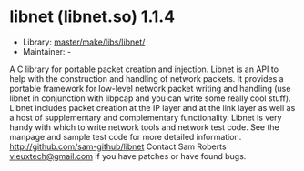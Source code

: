 # libnet (libnet.so) 1.1.4
 - Library: [master/make/libs/libnet/](https://github.com/Freetz-NG/freetz-ng/tree/master/make/libs/libnet/)
 - Maintainer: -

A C library for portable packet creation and injection. Libnet is an API to help with the construction and handling of network packets.  It provides a portable framework for low-level network packet writing and handling (use libnet in conjunction with libpcap and you can write some really cool stuff).  Libnet includes packet creation at the IP layer and at the link layer as well as a host of supplementary and complementary functionality.  Libnet is very handy with which to write network tools and network test code.  See the manpage and sample test code for more detailed information. http://github.com/sam-github/libnet Contact Sam Roberts <vieuxtech@gmail.com> if you have patches or have found bugs.
